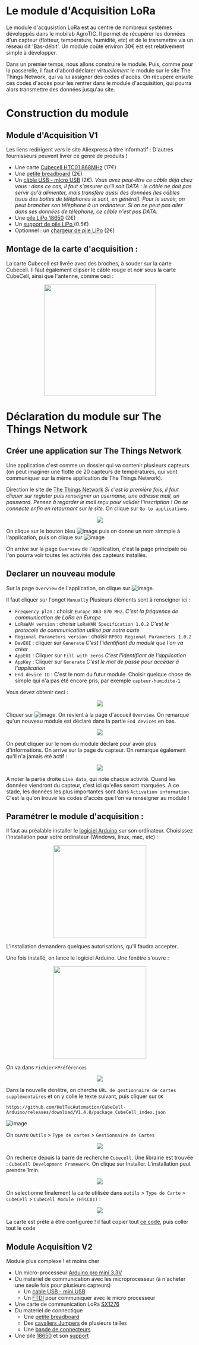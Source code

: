 
# Le module d'Acquisition LoRa

Le module d'acqusistion LoRa est au centre de nombreux systèmes développés dans le mobilab AgroTIC. Il permet de récupérer les données d'un capteur (flotteur, température, humidité, etc) et de le transmettre via un réseau dit 'Bas-débit'. Un module coûte environ 30€ est est relativement simple à développer. 

Dans un premier temps, nous allons construire le module. Puis, comme pour la passerelle, il faut d'abord déclarer *virtuellement* le module sur le site The Things Network, qui va lui assigner des codes d'accès. On récupère ensuite ces codes d'accès pour les rentrer dans le module d'acquisition, qui pourra alors transmettre des données jusqu'au site. 

# Construction du module 
## Module d'Acquisition V1

Les liens redirigent vers le site Aliexpress à titre informatif : D'autres fournisseurs peuvent livrer ce genre de produits ! 

- Une carte [Cubecell HTC01 868MHz](https://www.amazon.fr/LoRaWAN-d%C3%A9veloppement-consommation-d%C3%A9nergie-Intelligente/dp/B07ZH7NL38/ref=sr_1_2?crid=1OHV1O5DEMZ3K&keywords=cubecell&qid=1654076800&sprefix=cubecell%2Caps%2C786&sr=8-2) (17€)
- Une [petite breadboard](https://fr.aliexpress.com/item/32711841420.html?spm=a2g0o.productlist.0.0.65c62a6bTbWAZZ&algo_pvid=d5826731-e561-4cfd-949f-23708ba8ce65&algo_exp_id=d5826731-e561-4cfd-949f-23708ba8ce65-1&pdp_ext_f=%7B%22sku_id%22%3A%2260928567388%22%7D&pdp_npi=2%40dis%21EUR%21%211.21%21%21%211.22%21%21%400b0a050116540768736257657ef0c0%2160928567388%21sea) (2€)
- Un [câble USB - micro USB](https://fr.aliexpress.com/item/1005004011620185.html?spm=a2g0o.productlist.0.0.521c25ae6qpBKJ&algo_pvid=3c669216-9262-4620-b0f1-91bdfd384a27&algo_exp_id=3c669216-9262-4620-b0f1-91bdfd384a27-1&pdp_ext_f=%7B%22sku_id%22%3A%2212000027732934935%22%7D&pdp_npi=2%40dis%21EUR%21%212.42%21%21%21%21%21%400b0a050116540769447078326ef0c0%2112000027732934935%21sea) (2€). _Vous avez peut-être ce câble déjà chez vous : dans ce cas, il faut s'assurer qu'il soit DATA : le câble ne doit pas servir qu'à alimenter, mais transfère aussi des données (les câbles issus des boites de téléphones le sont, en général). Pour le savoir, on peut brancher son téléphone à un ordinateur. Si on ne peut pas aller dans ses données de téléphone, ce câble n'est pas DATA._
- Une [pile LiPo 18650](https://fr.aliexpress.com/item/1005003884402783.html?spm=a2g0o.productlist.0.0.152d3abbwRZw6U&algo_pvid=6e3a1f8f-b240-427e-84e6-4edd11873acb&algo_exp_id=6e3a1f8f-b240-427e-84e6-4edd11873acb-9&pdp_ext_f=%7B%22sku_id%22%3A%2212000027385901241%22%7D&pdp_npi=2%40dis%21EUR%21%2123.65%21%21%21%21%21%402100bddd16540848646242236e36d2%2112000027385901241%21sea) (2€)
- Un [support de pile LiPo ](https://fr.aliexpress.com/item/1005001660193629.html?spm=a2g0o.productlist.0.0.41f663cb5UzfhA&algo_pvid=bb7100fb-5a41-41ea-a0b6-641953164b12&algo_exp_id=bb7100fb-5a41-41ea-a0b6-641953164b12-0&pdp_ext_f=%7B%22sku_id%22%3A%2212000017030989115%22%7D&pdp_npi=2%40dis%21EUR%21%210.57%21%21%21%21%21%402100bddd16540847580796849e36d2%2112000017030989115%21sea) (0.5€)
- Optionnel : un [chargeur de pile LiPo](https://fr.aliexpress.com/item/4000389548504.html?spm=a2g0o.ppclist.product.2.2aa5MKt2MKt2dV&pdp_npi=2%40dis%21EUR%21%E2%82%AC%201%2C50%21%E2%82%AC%201%2C50%21%21%21%21%21%40211b5e2116540847018041103ebb31%2110000001590316714%21btf&_t=pvid%3Aeb3f5609-ca17-4705-a884-e4d30379c65f&afTraceInfo=4000389548504__pc__pcBridgePPC__xxxxxx__1654084702&gatewayAdapt=glo2fra) (2€)

## Montage de la carte d'acquisition : 

La carte Cubecell est livrée avec des broches, à souder sur la carte Cubecell. Il faut également clipser le câble rouge et noir sous la carte CubeCell, ainsi que l'antenne, comme ceci :

<p align="center">
  <img height="300" src="https://user-images.githubusercontent.com/24956276/171400798-5848a176-b9ec-4251-8e83-1398ba19a25d.png">
</p>

# Déclaration du module sur The Things Network

## Créer une application sur The Things Network

Une application c'est comme un dossier qui va contenir plusieurs capteurs (on peut imaginer une flotte de 20 capteurs de températures, qui vont communiquer sur la même application de The Things Network). 

Direction le site de [The Things Network](https://eu1.cloud.thethings.network/console/)  *Si c'est la première fois, il faut cliquer sur register puis renseigner un username, une adresse mail, un password. Pensez à regarder le mail reçu pour valider l'inscription ! On se connecte enfin en retournant sur le site.*
On clique sur ```Go to applications```.

<p align="center">
  <img src="https://user-images.githubusercontent.com/24956276/171421890-cb1e07ed-5135-402c-be44-e4bdf2fffc24.png">
</p>

On clique sur le bouton bleu ![image](https://user-images.githubusercontent.com/24956276/171422130-f0d5dc9c-c491-41a0-8dfb-b492304c2caa.png) puis on donne un nom simmple à l'application, puis on clique sur ![image](https://user-images.githubusercontent.com/24956276/171422264-7c65ba54-6e88-4c42-b1df-06b951284b62.png)

On arrive sur la page ```Overview``` de l'application, c'est la page principale où l'on pourra voir toutes les activités des capteurs installés. 

## Declarer un nouveau module 

Sur la page ```Overview``` de l'application, on clique sur ![image](https://user-images.githubusercontent.com/24956276/171426773-0ec080f6-9ddd-442d-bf35-d37620b5a9f2.png).

Il faut cliquer sur l'onget ```Manually``` Plusieurs éléments sont à renseigner ici : 

- ```Frequency plan``` : choisir ```Europe 863-870 MHz```. *C'est la fréquence de communication de LoRa en Europe*
- ```LoRaWAN version``` : choisir ```LoRaWAN Specification 1.0.2``` *C'est le protocole de communication utilisé par notre carte*
- ```Regional Parameters version``` : choisir ```RP001 Regional Parameters 1.0.2```
- ```DevEUI``` : cliquer sur ```Generate``` *C'est l'identifiant du module que l'on va créer*
- ```AppEUI``` : Cliquer sur ```Fill with zeros``` *C'est l'identifiant de l'application*
- ```AppKey``` : Cliquer sur ```Generate``` *C'est le mot de passe pour accéder à l'application*
- ```End device ID``` : C'est le nom du futur module. Choisir quelque chose de simple qui n'a pas été encore pris, par exemple ```capteur-humidite-1```

Vous devez obtenir ceci : 

<p align="center">
  <img src="https://user-images.githubusercontent.com/24956276/171429266-31c08617-d46f-4cea-834b-96047fd2052d.png">
</p>

Cliquer sur ![image](https://user-images.githubusercontent.com/24956276/171431102-9ed150bc-d95b-4d9f-9a8e-cbf899882d05.png). On revient à la page d'accueil ```Overview```. On remarque qu'un nouveau module est déclaré dans la partie ```End devices``` en bas. 

<p align="center">
  <img src="https://user-images.githubusercontent.com/24956276/171431428-4b5d8664-e3f2-4be4-b7fb-71dd50b029dd.png">
</p>

On peut cliquer sur le nom du module déclaré pour avoir plus d'informations. On arrive sur la page du capteur. On remarque également qu'il n'a jamais été actif : 

<p align="center">
  <img src="https://user-images.githubusercontent.com/24956276/171432079-994e6a3e-9a5f-4b68-90d2-a274cdc170c9.png">
</p>

A noter la partie droite ```Live data```, qui note chaque activité. Quand les données viendront du capteur, c'est ici qu'elles seront marquées. A ce stade, les données les plus importantes sont dans ```Activation information```. C'est la qu'on trouve les codes d'accès que l'on va renseigner au module ! 

## Paramétrer le module d'acquisition :

Il faut au préalable installer le [logiciel Arduino](https://www.arduino.cc/en/software) sur son ordinateur. Choisissez l'installation pour votre ordinateur (Windows, linux, mac, etc) :

<p align="center">
  <img height="250" src="https://user-images.githubusercontent.com/24956276/168775993-2691511c-9ea9-4fee-9f0e-90afb1747dbb.png">
</p>
L'installation demandera quelques autorisations, qu'il faudra accepter.

Une fois installé, on lance le logiciel Arduino. Une fenêtre s'ouvre :

<p align="center">
  <img height="250" src="https://user-images.githubusercontent.com/24956276/168776482-0613947c-0370-4ca8-819b-ab0c045d7667.png">
</p>

On va dans ```Fichier```>```Préférences```

<p align="center">
  <img src="https://user-images.githubusercontent.com/24956276/171402445-3abafa64-0c47-4f23-907e-1e0cedf2e524.png">
</p>

Dans la nouvelle denêtre, on cherche ```URL de gestionnaire de cartes supplémentaires``` et on y colle le texte suivant, puis cliquer sur ```OK```

```https://github.com/HelTecAutomation/CubeCell-Arduino/releases/download/V1.4.0/package_CubeCell_index.json```

![image](https://user-images.githubusercontent.com/24956276/171401907-0fc8333a-9b52-4717-a687-3eac4d24f7d2.png)

On ouvre ```Outils``` > ```Type de cartes``` > ```Gestionnaire de Cartes```

<p align="center">
  <img src="https://user-images.githubusercontent.com/24956276/171403617-b7479014-ef44-430a-ae37-232c8c688a19.png">
</p>

On recherce depuis la barre de recherche ```Cubecell```. Une librairie est trouvée : ```CubeCell Development Framework```. On clique sur Installer. L'installation peut prendre 1min.

<p align="center">
  <img src="https://user-images.githubusercontent.com/24956276/171403910-d90e1c8b-4be9-4b94-936c-cf3e32cdf047.png">
</p>


On selectionne finalement la carte utilisée dans ```outils``` > ```Type de Carte``` > ```CubeCell``` > ```CubeCell Module (HTCC01)``` : 

<p align="center">
  <img src="https://user-images.githubusercontent.com/24956276/171404604-f7375034-6d13-4de5-b73e-26d2fb6caede.png">
</p>

La carte est prête à être configurée ! il faut copier tout [ce code](https://raw.githubusercontent.com/Mobilab-AgroTIC/HubIS/main/Capteur_Flowter/Capteur_Flowter_CubeCell/Capteur_Flowter_CubeCell.ino), puis coller tout le code


## Module Acquisition V2
Module plus complexe ! et moins cher
- Un micro-processeur [Arduino pro mini 3.3V](https://fr.aliexpress.com/item/32821902128.html?spm=a2g0o.productlist.0.0.4ea83f60h7JWI0&algo_pvid=38e1b424-35ff-425a-a42c-1276408fff65&algo_exp_id=38e1b424-35ff-425a-a42c-1276408fff65-1&pdp_ext_f=%7B%22sku_id%22%3A%2267225925113%22%7D&pdp_pi=-1%3B4.08%3B-1%3B-1%40salePrice%3BEUR%3Bsearch-mainSearch)
- Du materiel de communication avec les microprocesseur (à n'acheter une seule fois pour plusieurs capteurs)
  - Un [cable USB - mini USB](https://fr.aliexpress.com/item/1005002978737000.html?spm=a2g0o.productlist.0.0.3e595de2S3YILW&algo_pvid=46864e2f-e3f6-4c67-8893-587e3655681b&algo_exp_id=46864e2f-e3f6-4c67-8893-587e3655681b-0&pdp_ext_f=%7B%22sku_id%22%3A%2212000023042444119%22%7D&pdp_pi=-1%3B1.6%3B-1%3B65%40salePrice%3BEUR%3Bsearch-mainSearch)
  - Un [FTDI](https://fr.aliexpress.com/item/32460118879.html?spm=a2g0o.productlist.0.0.663d6dd2k0WBFN&algo_pvid=a27a1804-25ef-4cca-ac79-6b0babefaff3&algo_exp_id=a27a1804-25ef-4cca-ac79-6b0babefaff3-0&pdp_ext_f=%7B%22sku_id%22%3A%2257041576669%22%7D&pdp_pi=-1%3B1.33%3B-1%3B-1%40salePrice%3BEUR%3Bsearch-mainSearch) pour communiquer avec le micro processeur
- Une carte de communication LoRa [SX1276](https://fr.aliexpress.com/item/4000180826939.html?spm=a2g0o.productlist.0.0.159530acIDSYuy&algo_pvid=6043410b-5fe4-4dfb-9c6f-4f6f0008d24f&algo_exp_id=6043410b-5fe4-4dfb-9c6f-4f6f0008d24f-7&pdp_ext_f=%7B%22sku_id%22%3A%2210000000658383494%22%7D&pdp_pi=-1%3B3.81%3B-1%3B-1%40salePrice%3BEUR%3Bsearch-mainSearch)
- Du materiel de connectique
  - Une [petite breadboard](https://fr.aliexpress.com/item/32711841420.html?spm=a2g0o.productlist.0.0.55c12a6b0FZJQz&algo_pvid=4be2dec8-bf95-4407-8ff7-9a93c33605ad&algo_exp_id=4be2dec8-bf95-4407-8ff7-9a93c33605ad-1&pdp_ext_f=%7B%22sku_id%22%3A%2260928567388%22%7D&pdp_pi=-1%3B1.02%3B-1%3B-1%40salePrice%3BEUR%3Bsearch-mainSearch)
  - Des [cavaliers Jumpers](https://fr.aliexpress.com/item/1005002828254543.html?spm=a2g0o.productlist.0.0.293f4868ss5eVs&algo_pvid=bdf5d51c-405a-43b1-a0ad-a34bbc6cb9cf&algo_exp_id=bdf5d51c-405a-43b1-a0ad-a34bbc6cb9cf-1&pdp_ext_f=%7B%22sku_id%22%3A%2212000022367973906%22%7D&pdp_pi=-1%3B4.7%3B-1%3B156%40salePrice%3BEUR%3Bsearch-mainSearch) de plusieurs tailles
  - Une [bande de connecteurs](https://fr.aliexpress.com/item/32651418137.html?gatewayAdapt=glo2fra&spm=a2g0o.order_list.0.0.21ef5e5bOSVfyT)
- Une pile [18650](https://fr.aliexpress.com/item/32807032859.html?spm=a2g0o.productlist.0.0.2af63abbDiq71g&algo_pvid=2e3a3c09-991c-4c4f-8f64-7eb89c567085&algo_exp_id=2e3a3c09-991c-4c4f-8f64-7eb89c567085-0&pdp_ext_f=%7B%22sku_id%22%3A%2265139771902%22%7D&pdp_pi=-1%3B4.89%3B-1%3B-1%40salePrice%3BEUR%3Bsearch-mainSearch) et son [support](https://fr.aliexpress.com/item/1005001707889794.html?gatewayAdapt=glo2fra&spm=a2g0o.order_list.0.0.21ef5e5blPeHAN)
